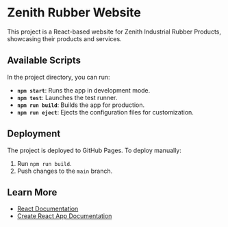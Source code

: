 # Zenith Rubber Website

This project is a React-based website for Zenith Industrial Rubber Products, showcasing their products and services.

## Available Scripts

In the project directory, you can run:

- **`npm start`**: Runs the app in development mode.
- **`npm test`**: Launches the test runner.
- **`npm run build`**: Builds the app for production.
- **`npm run eject`**: Ejects the configuration files for customization.

## Deployment

The project is deployed to GitHub Pages. To deploy manually:

1. Run `npm run build`.
2. Push changes to the `main` branch.

## Learn More

- [React Documentation](https://reactjs.org/)
- [Create React App Documentation](https://create-react-app.dev/docs/getting-started/)
